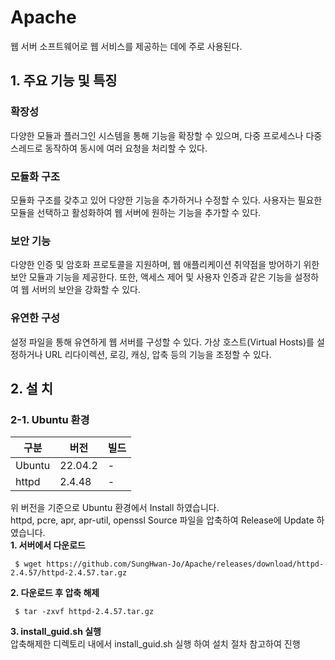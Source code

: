 # Apache
웹 서버 소프트웨어로 웹 서비스를 제공하는 데에 주로 사용된다.

## 1. 주요 기능 및 특징

### 확장성

다양한 모듈과 플러그인 시스템을 통해 기능을 확장할 수 있으며, 다중 프로세스나 다중 스레드로 동작하여 동시에 여러 요청을 처리할 수 있다.

### 모듈화 구조

모듈화 구조를 갖추고 있어 다양한 기능을 추가하거나 수정할 수 있다. 사용자는 필요한 모듈을 선택하고 활성화하여 웹 서버에 원하는 기능을 추가할 수 있다.

### 보안 기능

다양한 인증 및 암호화 프로토콜을 지원하며, 웹 애플리케이션 취약점을 방어하기 위한 보안 모듈과 기능을 제공한다. 또한, 액세스 제어 및 사용자 인증과 같은 기능을 설정하여 웹 서버의 보안을 강화할 수 있다.

### 유연한 구성

설정 파일을 통해 유연하게 웹 서버를 구성할 수 있다. 가상 호스트(Virtual Hosts)를 설정하거나 URL 리다이렉션, 로깅, 캐싱, 압축 등의 기능을 조정할 수 있다.

## 2. 설  치

### 2-1. Ubuntu 환경
|구분|버전|빌드|
|------|---|---|
|Ubuntu|22.04.2|-|
|httpd|2.4.48|-|

위 버전을 기준으로 Ubuntu 환경에서 Install 하였습니다. <br>
httpd, pcre, apr, apr-util, openssl Source 파일을 압축하여 Release에 Update 하였습니다. <br>
**1. 서버에서 다운로드**
```
 $ wget https://github.com/SungHwan-Jo/Apache/releases/download/httpd-2.4.57/httpd-2.4.57.tar.gz
```

**2. 다운로드 후 압축 해제**
```
 $ tar -zxvf httpd-2.4.57.tar.gz
```

**3. install_guid.sh 실행** <br>
압축해제한 디렉토리 내에서 install_guid.sh 실행 하여 설치 절차 참고하여 진행
